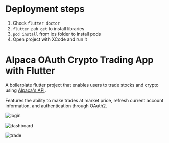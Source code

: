 # Deployment steps

1. Check ```flutter doctor```
2. ```flutter pub get``` to install libraries
3. ```pod install``` from ios folder to install pods
4. Open project with XCode and run it

# Alpaca OAuth Crypto Trading App with Flutter

A boilerplate flutter project that enables users to trade stocks and crypto using [Alpaca's API](https://alpaca.markets/docs/api-references/).

Features the ability to make trades at market price, refresh current account
information, and authentication through OAuth2.

![login](images/login.png)

![dashboard](images/dashboard.png)

![trade](images/trade.png)
